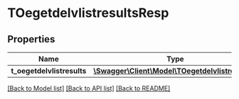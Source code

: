 # TOegetdelvlistresultsResp

## Properties
Name | Type | Description | Notes
------------ | ------------- | ------------- | -------------
**t_oegetdelvlistresults** | [**\Swagger\Client\Model\TOegetdelvlistresults[]**](TOegetdelvlistresults.md) |  | [optional] 

[[Back to Model list]](../README.md#documentation-for-models) [[Back to API list]](../README.md#documentation-for-api-endpoints) [[Back to README]](../README.md)


